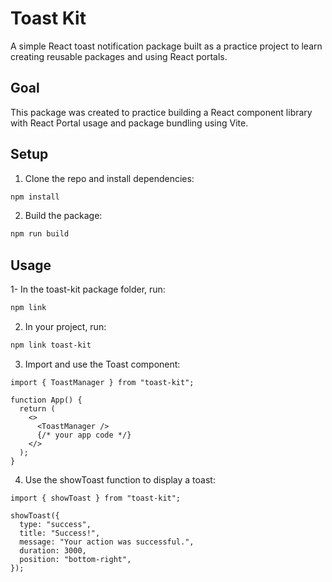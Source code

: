 # Toast Kit

A simple React toast notification package built as a practice project to learn creating reusable packages and using React portals.

## Goal

This package was created to practice building a React component library with React Portal usage and package bundling using Vite.

## Setup

1. Clone the repo and install dependencies:

```bash
npm install
```

2. Build the package:

```bash
npm run build
```

## Usage

1- In the toast-kit package folder, run:

```bash
npm link
```

2. In your project, run:

```bash
npm link toast-kit
```

3. Import and use the Toast component:

```tsx
import { ToastManager } from "toast-kit";

function App() {
  return (
    <>
      <ToastManager />
      {/* your app code */}
    </>
  );
}
```

4. Use the showToast function to display a toast:

```tsx
import { showToast } from "toast-kit";

showToast({
  type: "success",
  title: "Success!",
  message: "Your action was successful.",
  duration: 3000,
  position: "bottom-right",
});
```
